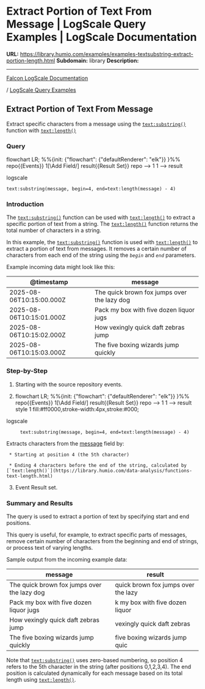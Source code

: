 # Extract Portion of Text From Message | LogScale Query Examples | LogScale Documentation

**URL:** https://library.humio.com/examples/examples-textsubstring-extract-portion-length.html
**Subdomain:** library
**Description:** 

---

[Falcon LogScale Documentation](https://library.humio.com)

/ [LogScale Query Examples](examples.html)

## Extract Portion of Text From Message

Extract specific characters from a message using the [`text:substring()`](https://library.humio.com/data-analysis/functions-text-substring.html) function with [`text:length()`](https://library.humio.com/data-analysis/functions-text-length.html)

### Query

flowchart LR; %%{init: {"flowchart": {"defaultRenderer": "elk"}} }%% repo{{Events}} 1[\Add Field/] result{{Result Set}} repo --> 1 1 --> result

logscale
    
    
    text:substring(message, begin=4, end=text:length(message) - 4)

### Introduction

The [`text:substring()`](https://library.humio.com/data-analysis/functions-text-substring.html) function can be used with [`text:length()`](https://library.humio.com/data-analysis/functions-text-length.html) to extract a specific portion of text from a string. The [`text:length()`](https://library.humio.com/data-analysis/functions-text-length.html) function returns the total number of characters in a string. 

In this example, the [`text:substring()`](https://library.humio.com/data-analysis/functions-text-substring.html) function is used with [`text:length()`](https://library.humio.com/data-analysis/functions-text-length.html) to extract a portion of text from messages. It removes a certain number of characters from each end of the string using the _`begin`_ and _`end`_ parameters. 

Example incoming data might look like this: 

@timestamp| message  
---|---  
2025-08-06T10:15:00.000Z| The quick brown fox jumps over the lazy dog  
2025-08-06T10:15:01.000Z| Pack my box with five dozen liquor jugs  
2025-08-06T10:15:02.000Z| How vexingly quick daft zebras jump  
2025-08-06T10:15:03.000Z| The five boxing wizards jump quickly  
  
### Step-by-Step

  1. Starting with the source repository events.

  2. flowchart LR; %%{init: {"flowchart": {"defaultRenderer": "elk"}} }%% repo{{Events}} 1[\Add Field/] result{{Result Set}} repo --> 1 1 --> result style 1 fill:#ff0000,stroke-width:4px,stroke:#000;

logscale
         
         text:substring(message, begin=4, end=text:length(message) - 4)

Extracts characters from the [message](https://library.humio.com/logscale-repo-schema/logscale-repo-schema-humio-activity-terms-action.html) field by: 

     * Starting at position 4 (the 5th character) 

     * Ending 4 characters before the end of the string, calculated by [`text:length()`](https://library.humio.com/data-analysis/functions-text-length.html)

  3. Event Result set.




### Summary and Results

The query is used to extract a portion of text by specifying start and end positions. 

This query is useful, for example, to extract specific parts of messages, remove certain number of characters from the beginning and end of strings, or process text of varying lengths. 

Sample output from the incoming example data: 

message| result  
---|---  
The quick brown fox jumps over the lazy dog| quick brown fox jumps over the lazy  
Pack my box with five dozen liquor jugs| k my box with five dozen liquor  
How vexingly quick daft zebras jump| vexingly quick daft zebras  
The five boxing wizards jump quickly| five boxing wizards jump quic  
  
Note that [`text:substring()`](https://library.humio.com/data-analysis/functions-text-substring.html) uses zero-based numbering, so position 4 refers to the 5th character in the string (after positions 0,1,2,3,4). The end position is calculated dynamically for each message based on its total length using [`text:length()`](https://library.humio.com/data-analysis/functions-text-length.html).
